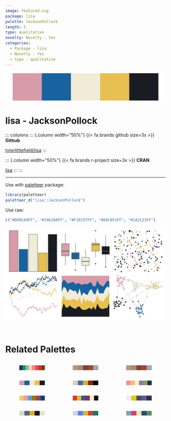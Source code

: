```yaml
---
image: featured.svg
package: lisa
palette: JacksonPollock
length: 5
type: qualitative
novelty: Novelty - Yes
categories:
  - Package - lisa
  - Novelty - Yes
  - Type - qualitative
---
```


![](featured.svg)

# lisa - JacksonPollock 

::: columns
::: {.column width="50%"}
{{< fa brands github size=3x >}}
**Github**

[tylerlittlefield/lisa](https://github.com/tylerlittlefield/lisa)
:::

::: {.column width="50%"}
{{< fa brands r-project size=3x >}}
**CRAN**

[lisa](https://CRAN.R-project.org/package=lisa)
:::
:::

<hr> 

Use with [paletteer](https://emilhvitfeldt.github.io/paletteer/) package:

```r
library(paletteer)
paletteer_d("lisa::JacksonPollock")
```

Use raw:

```r
c("#D89CA9FF", "#1962A0FF", "#F1ECD7FF", "#E8C051FF", "#1A1C23FF")
``` 

![](examples.png) 

<br>

# Related Palettes

<div class="list" style="display: grid; grid-template-columns: auto auto auto;"> <figure class="figure">
<a href="../../awtools/a_palette/"> <img src="../../awtools/a_palette/featured.svg" style="width: 100%;" class="figure-img"></a>
</figure> <figure class="figure">
<a href="../../ButterflyColors/hamadryas_feronia/"> <img src="../../ButterflyColors/hamadryas_feronia/featured.svg" style="width: 100%;" class="figure-img"></a>
</figure> <figure class="figure">
<a href="../../ButterflyColors/hamadryas_feronia/"> <img src="../../ButterflyColors/hamadryas_feronia/featured.svg" style="width: 100%;" class="figure-img"></a>
</figure> <figure class="figure">
<a href="../../rtist/pollock/"> <img src="../../rtist/pollock/featured.svg" style="width: 100%;" class="figure-img"></a>
</figure> <figure class="figure">
<a href="../../lisa/HilmaafKlint/"> <img src="../../lisa/HilmaafKlint/featured.svg" style="width: 100%;" class="figure-img"></a>
</figure> <figure class="figure">
<a href="../../nationalparkcolors/BlueRidgePkwy/"> <img src="../../nationalparkcolors/BlueRidgePkwy/featured.svg" style="width: 100%;" class="figure-img"></a>
</figure> <figure class="figure">
<a href="../../khroma/mediumcontrast/"> <img src="../../khroma/mediumcontrast/featured.svg" style="width: 100%;" class="figure-img"></a>
</figure> <figure class="figure">
<a href="../../futurevisions/mars/"> <img src="../../futurevisions/mars/featured.svg" style="width: 100%;" class="figure-img"></a>
</figure> <figure class="figure">
<a href="../../nationalparkcolors/RockyMountains/"> <img src="../../nationalparkcolors/RockyMountains/featured.svg" style="width: 100%;" class="figure-img"></a>
</figure> <figure class="figure">
<a href="../../lisa/KennethNoland/"> <img src="../../lisa/KennethNoland/featured.svg" style="width: 100%;" class="figure-img"></a>
</figure> <figure class="figure">
<a href="../../MexBrewer/Casita1/"> <img src="../../MexBrewer/Casita1/featured.svg" style="width: 100%;" class="figure-img"></a>
</figure> <figure class="figure">
<a href="../../PrettyCols/Joyful/"> <img src="../../PrettyCols/Joyful/featured.svg" style="width: 100%;" class="figure-img"></a>
</figure> 
</div>
